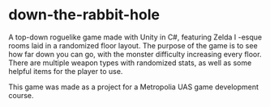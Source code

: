 # down-the-rabbit-hole

A top-down roguelike game made with Unity in C#, featuring Zelda I -esque rooms laid in a randomized floor layout. The purpose of the game is to see how far down you can go, with the monster difficulty increasing every floor. There are multiple weapon types with randomized stats, as well as some helpful items for the player to use.

This game was made as a project for a Metropolia UAS game development course.
